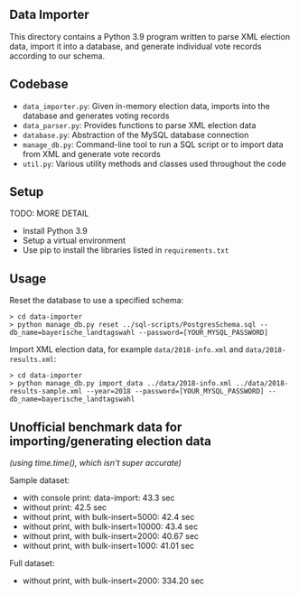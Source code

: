 ## Data Importer
This directory contains a Python 3.9 program written to parse XML election data, import it into a database, and generate individual vote records according to our schema.

## Codebase
- `data_importer.py`: Given in-memory election data, imports into the database and generates voting records
- `data_parser.py`: Provides functions to parse XML election data
- `database.py`: Abstraction of the MySQL database connection
- `manage_db.py`: Command-line tool to run a SQL script or to import data from XML and generate vote records
- `util.py`: Various utility methods and classes used throughout the code

## Setup
TODO: MORE DETAIL
- Install Python 3.9
- Setup a virtual environment
- Use pip to install the libraries listed in `requirements.txt`

## Usage
Reset the database to use a specified schema:
```
> cd data-importer
> python manage_db.py reset ../sql-scripts/PostgresSchema.sql --db_name=bayerische_landtagswahl --password=[YOUR_MYSQL_PASSWORD]
```

Import XML election data, for example `data/2018-info.xml` and `data/2018-results.xml`:
```
> cd data-importer
> python manage_db.py import_data ../data/2018-info.xml ../data/2018-results-sample.xml --year=2018 --password=[YOUR_MYSQL_PASSWORD] --db_name=bayerische_landtagswahl
```

## Unofficial benchmark data for importing/generating election data
*(using time.time(), which isn't super accurate)*

Sample dataset:
- with console print: data-import: 43.3 sec
- without print: 42.5 sec
- without print, with bulk-insert=5000: 42.4 sec
- without print, with bulk-insert=10000: 43.4 sec
- without print, with bulk-insert=2000: 40.67 sec
- without print, with bulk-insert=1000: 41.01 sec

Full dataset:
- without print, with bulk-insert=2000: 334.20 sec

